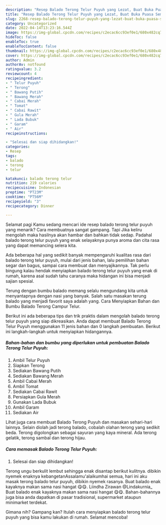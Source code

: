 ```yaml
---
description: "Resep Balado Terong Telur Puyuh yang Lezat, Buat Buka Puasa Sempurna"
title: "Resep Balado Terong Telur Puyuh yang Lezat, Buat Buka Puasa Sempurna"
slug: 2268-resep-balado-terong-telur-puyuh-yang-lezat-buat-buka-puasa-sempurna
category: Uncategorized
date: 2022-04-14T13:23:16.544Z
image: https://img-global.cpcdn.com/recipes/c2ecac6cc93ef0e1/680x482cq70/balado-terong-telur-puyuh-foto-resep-utama.jpg
hideToc: false
enableToc: true
enableTocContent: false
thumbnail: https://img-global.cpcdn.com/recipes/c2ecac6cc93ef0e1/680x482cq70/balado-terong-telur-puyuh-foto-resep-utama.jpg
cover: https://img-global.cpcdn.com/recipes/c2ecac6cc93ef0e1/680x482cq70/balado-terong-telur-puyuh-foto-resep-utama.jpg
author: Admin
authorAv: notfound
ratingvalue: 3.2
reviewcount: 4
recipeingredient:
- " Telur Puyuh"
- " Terong"
- " Bawang Putih"
- " Bawang Merah"
- " Cabai Merah"
- " Tomat"
- " Cabai Rawit"
- " Gula Merah"
- " Lada Bubuk"
- " Garam"
- " Air"
recipeinstructions:

- "Selesai dan siap dihidangkan!"
categories:
- Resep
tags:
- balado
- terong
- telur

katakunci: balado terong telur 
nutrition: 219 calories
recipecuisine: Indonesian
preptime: "PT23M"
cooktime: "PT56M"
recipeyield: "3"
recipecategory: Dinner

---
```



Selamat pagi Kamu sedang mencari ide resep balado terong telur puyuh yang menarik? Cara membuatnya sangat gampang. Tapi Jika keliru mengolah maka hasilnya akan hambar dan bahkan tidak sedap. Padahal balado terong telur puyuh yang enak selayaknya punya aroma dan cita rasa yang dapat memancing selera kita.


Ada beberapa hal yang sedikit banyak mempengaruhi kualitas rasa dari balado terong telur puyuh, mulai dari jenis bahan, lalu pemilihan bahan segar dan bagus, sampai cara membuat dan menyajikannya. Tak perlu bingung kalau hendak menyiapkan balado terong telur puyuh yang enak di rumah, karena asal sudah tahu caranya maka hidangan ini bisa menjadi sajian spesial.

Terung dengan bumbu balado memang selalu mengundang kita untuk menyantapnya dengan nasi yang banyak. Salah satu masakan terung balado yang menjadi favorit saya adalah yang. Cara Menyiapkan Bahan dan Bumbu Balado Terong Campur Telur.


Berikut ini ada beberapa tips dan trik praktis dalam mengolah balado terong telur puyuh yang siap dikreasikan. Anda dapat membuat Balado Terong Telur Puyuh menggunakan 11 jenis bahan dan 0 langkah pembuatan. Berikut ini langkah-langkah untuk menyiapkan hidangannya.

<!--inarticleads1-->

##### Bahan-bahan dan bumbu yang diperlukan untuk pembuatan Balado Terong Telur Puyuh:

1. Ambil  Telur Puyuh
1. Siapkan  Terong
1. Sediakan  Bawang Putih
1. Sediakan  Bawang Merah
1. Ambil  Cabai Merah
1. Ambil  Tomat
1. Sediakan  Cabai Rawit
1. Persiapkan  Gula Merah
1. Gunakan  Lada Bubuk
1. Ambil  Garam
1. Sediakan  Air


Lihat juga cara membuat Balado Terong Puyuh dan masakan sehari-hari lainnya. Selain diolah jadi terong balado, cobalah olahan terong yang sedikit beda. Terong digolongkan sebagai sayuran yang kaya mineral. Ada terong gelatik, terong sambal dan terong hijau. 

<!--inarticleads2-->

##### Cara memasak Balado Terong Telur Puyuh:


1. Selesai dan siap dihidangkan!

Terong ungu berkulit lembut sehingga enak disantap berikut kulitnya. dibikin nyemek enaknya kebangetanAssalamu&#39;alaikumhai semua, hari ini aku masak terong balado telur puyuh, dibikin nyemek rasanya. Buat balado enak kayaknya makan sama nasi hangat 😋😋. Liindha Zirawan @Lindakurnia_ Buat balado enak kayaknya makan sama nasi hangat 😋😋. Bahan-bahannya juga bisa anda dapatkan di pasar tradisional, supermarket ataupun minimarket terdekat. 

Gimana nih? Gampang kan? Itulah cara menyiapkan balado terong telur puyuh yang bisa kamu lakukan di rumah. Selamat mencoba!
